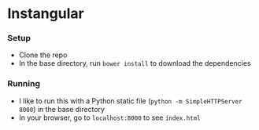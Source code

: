 Instangular
===========

### Setup
* Clone the repo
* In the base directory, run `bower install` to download the dependencies

### Running
* I like to run this with a Python static file (`python -m SimpleHTTPServer 8000`) in the base directory
* In your browser, go to `localhost:8000` to see `index.html`
